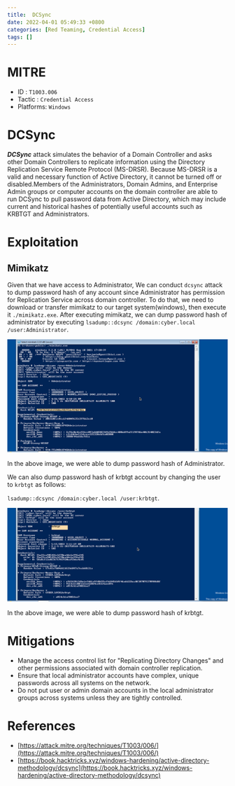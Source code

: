 ```yaml
---
title:  DCSync
date: 2022-04-01 05:49:33 +0800
categories: [Red Teaming, Credential Access]
tags: []  
---
```


# MITRE

- ID : `T1003.006`
- Tactic : `Credential Access`
- Platforms: `Windows`

# DCSync

***DCSync*** attack simulates the behavior of a Domain Controller and asks other Domain Controllers to replicate information using the Directory Replication Service Remote Protocol (MS-DRSR). Because MS-DRSR is a valid and necessary function of Active Directory, it cannot be turned off or disabled.Members of the Administrators, Domain Admins, and Enterprise Admin groups or computer accounts on the domain controller are able to run DCSync to pull password data from Active Directory, which may include current and historical hashes of potentially useful accounts such as KRBTGT and Administrators.

# Exploitation

## Mimikatz

Given that we have access to Administrator, We can conduct `dcsync` attack to dump password hash of any account since Administrator has permission for Replication Service across domain controller. To do that, we need to download or transfer mimikatz to our target system(windows), then execute it `./mimikatz.exe`. After executing mimikatz, we can dump password hash of administrator by executing `lsadump::dcsync /domain:cyber.local /user:Administrator`.

![dcsync](https://raw.githubusercontent.com/cyberkhalid/cyberkhalid.github.io/main/assets/img/ipentest/acluserdcsync3.png)

In the above image, we were able to dump password hash of Administrator.

We can also dump password hash of krbtgt account by changing the user to `krbtgt` as follows:

`lsadump::dcsync /domain:cyber.local /user:krbtgt`.

![acl](https://raw.githubusercontent.com/cyberkhalid/cyberkhalid.github.io/main/assets/img/ipentest/acluserdcsync4.png)

In the above image, we were able to dump password hash of krbtgt.

# Mitigations

- Manage the access control list for "Replicating Directory Changes" and other permissions associated with domain controller replication.
- Ensure that local administrator accounts have complex, unique passwords across all systems on the network.
- Do not put user or admin domain accounts in the local administrator groups across systems unless they are tightly controlled.

# References

- [https://attack.mitre.org/techniques/T1003/006/](https://attack.mitre.org/techniques/T1003/006/)
- [https://book.hacktricks.xyz/windows-hardening/active-directory-methodology/dcsync](https://book.hacktricks.xyz/windows-hardening/active-directory-methodology/dcsync)
